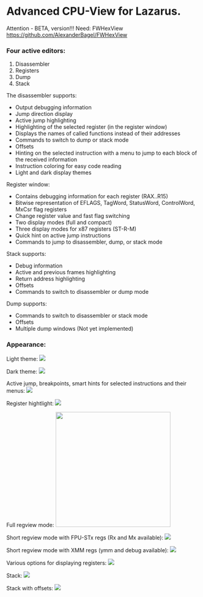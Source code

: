 Advanced CPU-View for Lazarus.
================

Attention - BETA, version!!!
Need: FWHexView https://github.com/AlexanderBagel/FWHexView

### Four active editors:
1. Disassembler
2. Registers
3. Dump
4. Stack

The disassembler supports:
* Output debugging information
* Jump direction display
* Active jump highlighting
* Highlighting of the selected register (in the register window)
* Displays the names of called functions instead of their addresses
* Commands to switch to dump or stack mode
* Offsets
* Hinting on the selected instruction with a menu to jump to each block of the received information
* Instruction coloring for easy code reading
* Light and dark display themes

Register window:
* Contains debugging information for each register (RAX..R15)
* Bitwise representation of EFLAGS, TagWord, StatusWord, ControlWord, MxCsr flag registers
* Change register value and fast flag switching
* Two display modes (full and compact)
* Three display modes for x87 registers (ST-R-M)
* Quick hint on active jump instructions
* Commands to jump to disassembler, dump, or stack mode

Stack supports:
* Debug information
* Active and previous frames highlighting
* Return address highlighting
* Offsets
* Commands to switch to disassembler or dump mode

Dump supports:
* Commands to switch to disassembler or stack mode
* Offsets
* Multiple dump windows (Not yet implemented)

### Appearance:

Light theme:
![](https://raw.githubusercontent.com/AlexanderBagel/CPUView/main/img/light.png)

Dark theme:
![](https://raw.githubusercontent.com/AlexanderBagel/CPUView/main/img/dark.png)

Active jump, breakpoints, smart hints for selected instructions and their menus:
![](https://raw.githubusercontent.com/AlexanderBagel/CPUView/main/img/light2.png)

Register hightlight:
![](https://raw.githubusercontent.com/AlexanderBagel/CPUView/main/img/highlight.png)

Full regview mode:
<img src="https://raw.githubusercontent.com/AlexanderBagel/CPUView/main/img/reg1.png" height="300"/>

Short regview mode with FPU-STx regs (Rx and Mx available):
![](https://raw.githubusercontent.com/AlexanderBagel/CPUView/main/img/reg2.png)

Short regview mode with XMM regs (ymm and debug available):
![](https://raw.githubusercontent.com/AlexanderBagel/CPUView/main/img/reg3.png)

Various options for displaying registers:
![](https://raw.githubusercontent.com/AlexanderBagel/CPUView/main/img/reg4.png)

Stack:
![](https://raw.githubusercontent.com/AlexanderBagel/CPUView/main/img/stack.png)

Stack with offsets:
![](https://raw.githubusercontent.com/AlexanderBagel/CPUView/main/img/stack2.png)
